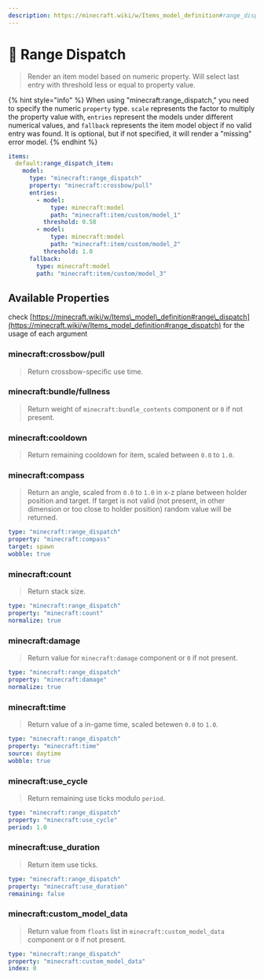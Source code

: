 ```yaml
---
description: https://minecraft.wiki/w/Items_model_definition#range_dispatch
---
```


# 📡 Range Dispatch

> Render an item model based on numeric property. Will select last entry with threshold less or equal to property value.

{% hint style="info" %}
When using "minecraft:range\_dispatch," you need to specify the numeric `property` type. `scale` represents the factor to multiply the property value with, `entries` represent the models under different numerical values, and `fallback` represents the item model object if no valid entry was found. It is optional, but if not specified, it will render a "missing" error model.
{% endhint %}

```yaml
items:
  default:range_dispatch_item:
    model:
      type: "minecraft:range_dispatch"
      property: "minecraft:crossbow/pull"
      entries:
        - model:
            type: minecraft:model
            path: "minecraft:item/custom/model_1"
          threshold: 0.58
        - model:
            type: minecraft:model
            path: "minecraft:item/custom/model_2"
          threshold: 1.0
      fallback:
        type: minecraft:model
        path: "minecraft:item/custom/model_3"
```

## Available Properties

check [https://minecraft.wiki/w/Items\_model\_definition#range\_dispatch](https://minecraft.wiki/w/Items_model_definition#range_dispatch) for the usage of each argument

### minecraft:**crossbow/pull**

> Return crossbow-specific use time.

### minecraft:**bundle/fullness**

> Return weight of `minecraft:bundle_contents` component or `0` if not present.

### minecraft:**cooldown**

> Return remaining cooldown for item, scaled between `0.0` to `1.0`.

### minecraft:**compass**

> Return an angle, scaled from `0.0` to `1.0` in x-z plane between holder position and target. If target is not valid (not present, in other dimension or too close to holder position) random value will be returned.

```yaml
type: "minecraft:range_dispatch"
property: "minecraft:compass"
target: spawn
wobble: true
```

### minecraft:**count**

> Return stack size.

```yaml
type: "minecraft:range_dispatch"
property: "minecraft:count"
normalize: true
```

### minecraft:**damage**

> Return value for `minecraft:damage` component or `0` if not present.

```yaml
type: "minecraft:range_dispatch"
property: "minecraft:damage"
normalize: true
```

### minecraft:**time**

> Return value of a in-game time, scaled betewen `0.0` to `1.0`.

```yaml
type: "minecraft:range_dispatch"
property: "minecraft:time"
source: daytime
wobble: true
```

### minecraft:**use\_cycle**

> Return remaining use ticks modulo `period`.

```yaml
type: "minecraft:range_dispatch"
property: "minecraft:use_cycle"
period: 1.0
```

### minecraft:**use\_duration**

> Return item use ticks.

```yaml
type: "minecraft:range_dispatch"
property: "minecraft:use_duration"
remaining: false
```

### minecraft:**custom\_model\_data**

> Return value from `floats` list in `minecraft:custom_model_data` component or `0` if not present.

```yaml
type: "minecraft:range_dispatch"
property: "minecraft:custom_model_data"
index: 0
```
